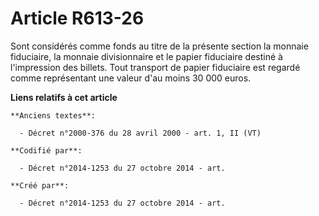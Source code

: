# Article R613-26

Sont considérés comme fonds au titre de la présente section la monnaie fiduciaire, la monnaie divisionnaire et le papier
fiduciaire destiné à l'impression des billets. Tout transport de papier fiduciaire est regardé comme représentant une valeur
d'au moins 30 000 euros.

**Liens relatifs à cet article**

	**Anciens textes**:

	  - Décret n°2000-376 du 28 avril 2000 - art. 1, II (VT)

	**Codifié par**:

	  - Décret n°2014-1253 du 27 octobre 2014 - art.

	**Créé par**:

	  - Décret n°2014-1253 du 27 octobre 2014 - art.

